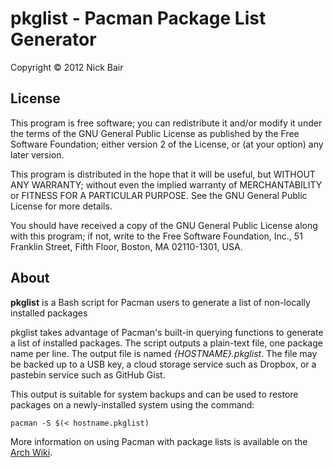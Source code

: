 pkglist - Pacman Package List Generator
=======================================
Copyright &copy; 2012 Nick Bair


License
-------
This program is free software; you can redistribute it and/or modify it
under the terms of the GNU General Public License as published by the
Free Software Foundation; either version 2 of the License, or (at your
option) any later version.

This program is distributed in the hope that it will be useful, but
WITHOUT ANY WARRANTY; without even the implied warranty of
MERCHANTABILITY or FITNESS FOR A PARTICULAR PURPOSE.  See the GNU
General Public License for more details.

You should have received a copy of the GNU General Public License along
with this program; if not, write to the Free Software Foundation, Inc.,
51 Franklin Street, Fifth Floor, Boston, MA 02110-1301, USA.


About
-----
**pkglist** is a Bash script for Pacman users to generate a list of
non-locally installed packages

pkglist takes advantage of Pacman's built-in querying functions to
generate a list of installed packages. The script outputs a plain-text
file, one package name per line. The output file is named
*{HOSTNAME}.pkglist*. The file may be backed up to a USB key, a cloud
storage service such as Dropbox, or a pastebin service such as GitHub
Gist.

This output is suitable for system backups and can be used to restore
packages on a newly-installed system using the command:

	pacman -S $(< hostname.pkglist)

More information on using Pacman with package lists is available on the
[Arch
Wiki](https://wiki.archlinux.org/index.php/Pacman_Tips#Backing_up_and_retrieving_a_list_of_installed_packages
"pacman Tips - ArchWiki").
